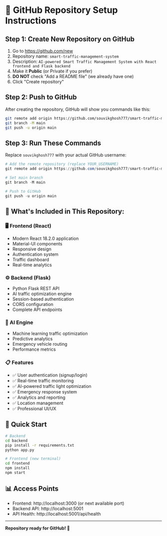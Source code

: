 # 🚀 GitHub Repository Setup Instructions

## Step 1: Create New Repository on GitHub
1. Go to https://github.com/new
2. Repository name: `smart-traffic-management-system`
3. Description: `AI-powered Smart Traffic Management System with React frontend and Flask backend`
4. Make it **Public** (or Private if you prefer)
5. **DO NOT** check "Add a README file" (we already have one)
6. Click "Create repository"

## Step 2: Push to GitHub
After creating the repository, GitHub will show you commands like this:

```bash
git remote add origin https://github.com/souvikghosh777/smart-traffic-management-system.git
git branch -M main
git push -u origin main
```

## Step 3: Run These Commands
Replace `souvikghosh777` with your actual GitHub username:

```powershell
# Add the remote repository (replace YOUR_USERNAME)
git remote add origin https://github.com/souvikghosh777/smart-traffic-management-system.git

# Set main branch
git branch -M main

# Push to GitHub
git push -u origin main
```

## 📁 What's Included in This Repository:

### 🖥️ Frontend (React)
- Modern React 18.2.0 application
- Material-UI components
- Responsive design
- Authentication system
- Traffic dashboard
- Real-time analytics

### ⚙️ Backend (Flask)
- Python Flask REST API
- AI traffic optimization engine
- Session-based authentication
- CORS configuration
- Complete API endpoints

### 🧠 AI Engine
- Machine learning traffic optimization
- Predictive analytics
- Emergency vehicle routing
- Performance metrics

### 📋 Features
- ✅ User authentication (signup/login)
- ✅ Real-time traffic monitoring
- ✅ AI-powered traffic light optimization
- ✅ Emergency response system
- ✅ Analytics and reporting
- ✅ Location management
- ✅ Professional UI/UX

## 🚀 Quick Start
```bash
# Backend
cd backend
pip install -r requirements.txt
python app.py

# Frontend (new terminal)
cd frontend
npm install
npm start
```

## 📊 Access Points
- Frontend: http://localhost:3000 (or next available port)
- Backend API: http://localhost:5001
- API Health: http://localhost:5001/api/health

---
**Repository ready for GitHub! 🎉**